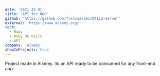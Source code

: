 ```yaml
---
date: '2021-12-01'
title: 'API for NGO'
github: 'https://github.com/francoasdev/OT112-Server'
external: 'https://www.alkemy.org/'
tech:
  - Ruby
  - Ruby On Rails
  - API
company: 'Alkemy'
showInProjects: true
---
```


Project made in Alkemy.
Its an API ready to be consumed for any front-end app.
